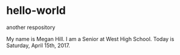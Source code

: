 # hello-world
another respository

My name is Megan Hill.
I am a Senior at West High School.
Today is Saturday, April 15th, 2017.
